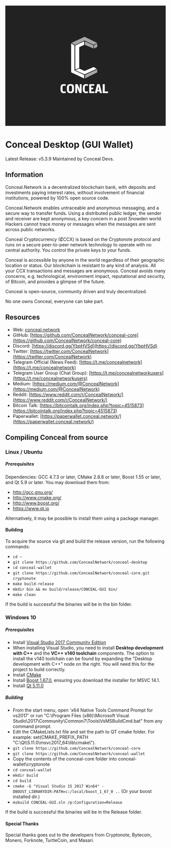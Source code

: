 ![image](https://github.com/ConcealNetwork/conceal-assets/blob/master/splash.png)

# Conceal Desktop (GUI Wallet)
Latest Release: v5.3.9
Maintained by Conceal Devs.

## Information
Conceal.Network is a decentralized blockchain bank, with deposits and investments paying interest rates, without involvement of financial institutions, powered by 100% open source code.

Conceal.Network enables untraceable and anonymous messaging, and a secure way to transfer funds. Using a distributed public ledger, the sender and receiver are kept anonymous, a key concern in a post Snowden world. Hackers cannot trace money or messages when the messages are sent across public networks.

Conceal Cryptocurrency (₡CCX) is based on the Cryptonote protocol and runs on a secure peer-to-peer network technology to operate with no central authority. You control the private keys to your funds.

Conceal is accessible by anyone in the world regardless of their geographic location or status. Our blockchain is resistant to any kind of analysis. All your CCX transactions and messages are anonymous. Conceal avoids many concerns, e.g. technological, environment impact, reputational and security, of Bitcoin, and provides a glimpse of the future.

Conceal is open-source, community driven and truly decentralized.

No one owns Conceal, everyone can take part.

## Resources
- Web: [conceal.network](https://conceal.network/)
- GitHub: [https://github.com/ConcealNetwork/conceal-core](https://github.com/ConcealNetwork/conceal-core)
- Discord: [https://discord.gg/YbpHVSd](https://discord.gg/YbpHVSd)
- Twitter: [https://twitter.com/ConcealNetwork](https://twitter.com/ConcealNetwork)
- Telegram Official (News Feed): [https://t.me/concealnetwork](https://t.me/concealnetwork)
- Telegram User Group (Chat Group): [https://t.me/concealnetworkusers](https://t.me/concealnetworkusers)
- Medium: [https://medium.com/@ConcealNetwork](https://medium.com/@ConcealNetwork)
- Reddit: [https://www.reddit.com/r/ConcealNetwork/](https://www.reddit.com/r/ConcealNetwork/)
- Bitcoin Talk: [https://bitcointalk.org/index.php?topic=4515873](https://bitcointalk.org/index.php?topic=4515873)
- Paperwallet: [https://paperwallet.conceal.network/](https://paperwallet.conceal.network/)

## Compiling Conceal from source

### Linux / Ubuntu

##### Prerequisites

Dependencies: GCC 4.7.3 or later, CMake 2.8.6 or later, Boost 1.55 or later, and Qt 5.9 or later.
You may download them from:

- http://gcc.gnu.org/
- http://www.cmake.org/
- http://www.boost.org/
- https://www.qt.io

Alternatively, it may be possible to install them using a package manager.

#### Building

To acquire the source via git and build the release version, run the following commands:

- `cd ~`
- `git clone https://github.com/ConcealNetwork/conceal-desktop`
- `cd conceal-wallet`
- `git clone https://github.com/ConcealNetwork/conceal-core.git cryptonote`
- `make build-release`
- `mkdir bin && mv build/release/CONCEAL-GUI bin/`
- `make clean`

If the build is successful the binaries will be in the bin folder.

### Windows 10

##### Prerequisites

- Install [Visual Studio 2017 Community Edition](https://www.visualstudio.com/thank-you-downloading-visual-studio/?sku=Community&rel=15&page=inlineinstall)
- When installing Visual Studio, you need to install **Desktop development with C++** and the **VC++ v140 toolchain** components. The option to install the v140 toolchain can be found by expanding the "Desktop development with C++" node on the right. You will need this for the project to build correctly.
- Install [CMake](https://cmake.org/download/)
- Install [Boost 1.67.0](https://boost.teeks99.com/bin/1.67.0/), ensuring you download the installer for MSVC 14.1.
- Install [Qt 5.11.0](https://www.qt.io/download)

##### Building

- From the start menu, open 'x64 Native Tools Command Prompt for vs2017' or run "C:\Program Files (x86)\Microsoft Visual Studio\2017\Community\Common7\Tools\VsMSBuildCmd.bat" from any command prompt.
- Edit the CMakeLists.txt file and set the path to QT cmake folder. For example: set(CMAKE_PREFIX_PATH "C:\\Qt\\5.11.0\\msvc2017_64\\lib\\cmake\\").
- `git clone https://github.com/ConcealNetwork/conceal-core`
- `git clone https://github.com/ConcealNetwork/conceal-wallet`
- Copy the contents of the conceal-core folder into conceal-wallet\cryptonote
- `cd conceal-wallet`
- `mkdir build`
- `cd build`
- `cmake -G "Visual Studio 15 2017 Win64" -DBOOST_LIBRARYDIR:PATH=c:/local/boost_1_67_0 ..` (Or your boost installed dir.)
- `msbuild CONCEAL-GUI.sln /p:Configuration=Release`

If the build is successful the binaries will be in the Release folder.

#### Special Thanks
Special thanks goes out to the developers from Cryptonote, Bytecoin, Monero, Forknote, TurtleCoin, and Masari.
